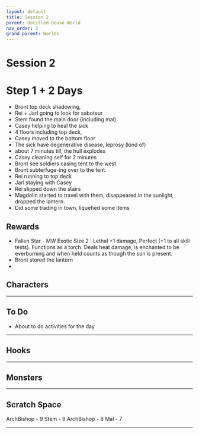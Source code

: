 ```yaml
---
layout: default
title: Session 2
parent: Untitled-Goose-World
nav_order: 3
grand_parent: Worlds
---
```

# Session 2

# Step 1 + 2 Days
- Bront top deck shadowing,
- Rei + Jarl going to look for saboteur
- Stem found the main door (including mal)
- Casey helping to heal the sick
- 4 floors including top deck, 
- Casey moved to the bottom floor
- The sick have degenerative disease, leprosy (kind of)
- about 7 minutes till, the hull explodes
- Casey cleaning self for 2 minutes
- Bront see soldiers casing tent to the west
- Bront subterfuge-ing over to the tent
- Rei running to top deck
- Jarl staying with Casey
- Rei slipped down the stairs
- Magdolin started to travel with them, disappeared in the sunlight, dropped the lantern.
- Did some trading in town, liquefied some items


## Rewards
* Fallen Star - MW Exotic Size 2 : Lethal +1 damage, Perfect (+1 to all skill tests). Functions as a torch. Deals heat damage, is enchanted to be everburning and when held counts as though the sun is present.
* Bront stored the lantern
* 

## Characters

 ---

## To Do
- About to do activities for the day
---

## Hooks

---


## Monsters

---

## Scratch Space

ArchBishop - 9
Stem - 9
ArchBishop - 8
Mal - 7


---